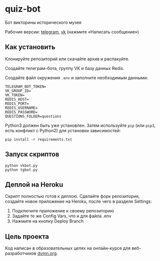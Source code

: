 # quiz-bot
 
Бот викторины исторического музея

Рабочие версии: [telegram](https://t.me/quiz_andrinho_bot), [vk](https://vk.com/club214480939) (нажмите «Написать сообщение»)

## Как установить

Клонируйте репозиторий или скачайте архив и распакуйте.

Создайте телеграм-бота, группу VK и базу данных Redis.

Создайте файл окружения `.env` и заполните необходимым данными:
```
TELEGRAM_BOT_TOKEN=
VK_GROUP_ID=
VK_TOKEN=
REDIS_HOST=
REDIS_PORT=
REDIS_USERNAME=
REDIS_PASSWORD=
QUESTIONS_FOLDER=questions
```

Python3 должен быть уже установлен. 
Затем используйте `pip` (или `pip3`, есть конфликт с Python2) для установки зависимостей:
```
pip install -r requirements.txt
```

## Запуск скриптов

```
python vkbot.py
python tgbot.py
```

## Деплой на Heroku

Скрипт полностью готов к деплою. Сделайте форк репозитория, создайте новое приложение на Heroku, после чего в разделе Settings:
1. Подключите приложение к своему репозиторию
2. Задайте те же Config Vars, что и для файла .env
3. Нажмите на кнопку Deploy Branch

## Цель проекта

Код написан в образовательных целях на онлайн-курсе для веб-разработчиков [dvmn.org](https://dvmn.org/).
